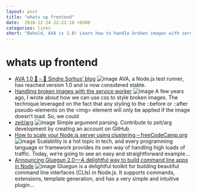 ```yaml
---
layout: post
title: "whats up frontend"
date:  2018-12-24 22:22:10 +0300
categories: links
short: "Behold, AVA is 1.0! Learn how to handle broken images with service-worker, find out new tools to make cli apps and parse arguments. How to scape your node.js with clustering."
---
```



# whats up frontend

- [AVA 1.0 🚀 – 🦄 Sindre Sorhus’ blog](https://blog.sindresorhus.com/ava-1-0-861d780b2d81) ![image](https://cdn-images-1.medium.com/max/1200/1*i6REHv0dVrSG69l9-m31kw.png) AVA, a Node.js test runner, has reached version 1.0 and is now considered stable.
- [Handling broken images with the service worker](https://bitsofco.de/handling-broken-images-with-service-worker/) ![image](https://bitsofco.de/content/images/2018/12/Screenshot-2018-12-16-at-21.06.29.png) A few years ago, I wrote about how we can use css to style broken images. The technique leveraged on the fact that any styling to the ::before or ::after pseudo-elements on the &lt;img&gt; element will only be applied if the image doesn’t load. So, we could
- [zeit/arg](https://github.com/zeit/arg) ![image](https://avatars3.githubusercontent.com/u/14985020?s=400&v=4) Simple argument parsing. Contribute to zeit/arg development by creating an account on GitHub.
- [How to scale your Node.js server using clustering – freeCodeCamp.org](https://medium.freecodecamp.org/how-to-scale-your-node-js-server-using-clustering-c8d43c656e8f) ![image](https://cdn-images-1.medium.com/max/1200/1*2sGG4VhopW3NxKzJ2NsJLw.png) Scalability is a hot topic in tech, and every programming language or framework provides its own way of handling high loads of traffic. Today, we’re going to see an easy and straightforward example…
- [Announcing Gluegun 2.0 — A delightful way to build command line apps in Node](https://shift.infinite.red/announcing-gluegun-2-0-a-delightful-way-to-build-command-line-apps-in-node-936f9ab9916d) ![image](https://cdn-images-1.medium.com/max/1200/1*XuT5HtRO8mupXoJcYaaw5Q.jpeg) Gluegun is a delightful toolkit for building beautiful command line interfaces (CLIs) in Node.js. It supports commands, extensions, template generation, and has a very simple and intuitive plugin…
